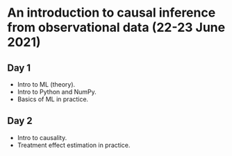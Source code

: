 # An introduction to causal inference from observational data (22-23 June 2021)

## Day 1
- Intro to ML (theory).
- Intro to Python and NumPy.
- Basics of ML in practice.

## Day 2
- Intro to causality.
- Treatment effect estimation in practice.
